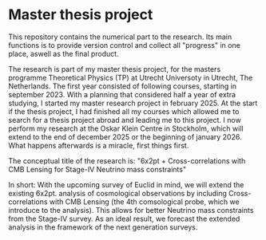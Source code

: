 # Master thesis project

This repository contains the numerical part to the research. Its main functions is to provide version control and collect all "progress" in one place, aswell as the final product.

The research is part of my master thesis project, for the masters programme Theoretical Physics (TP) at Utrecht Universoty in Utrecht, The Netherlands.
The first year consisted of following courses, starting in september 2023. With a planning that considered half a year of extra studying, I started my master research project in february 2025. At the start if the thesis project, I had finished all my courses which allowed me to search for a thesis project abroad and leading me to this project. I now perform my research at the Oskar Klein Centre in Stockholm, which will extend to the end of december 2025 or the beginning of january 2026. What happens afterwards is a miracle, first things first.

The conceptual title of the research is:
"6x2pt + Cross-correlations with CMB Lensing for Stage-IV Neutrino mass constraints"

In short:
With the upcoming survey of Euclid in mind, we will extend the existing 6x2pt. analysis of cosmological observations by including Cross-correlations with CMB Lensing (the 4th comsological probe, which we introduce to the analysis). This allows for better Neutrino mass constraints from the Stage-IV survey. 
As an ideal result, we forecast the extended analysis in the framework of the next generation surveys.